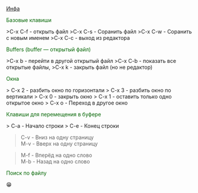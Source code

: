   

  [Инфа](https://github.com/emacs-tw/awesome-emacs#lisp-family)
  
<p style = color:#006400 > Базовые клавиши </p>   
>C-x C-f - открыть файл        
>C-x C-s - Соранить файл        
>C-x C-w - Соранить с новым именем         
>C-x C-c - выход из редактора        

<p style = color:006400> Buffers (buffer — открытый файл) </p>      
>C-x b - перейти в другой открытый файл        
>C-x C-b - показать все открытые файлы,       
>C-x k - закрыть файл (но не редактор)         

<p style = color:006400> Окна  </p>      
> C-x 2 - разбить окно по горизонтали       
> C-x 3 - разбить окно по вертикали      
> C-x 0 - закрыть окно       
> C-x 1 - оставить только одно открытое окно    
> C-x o - Переход в другое окно        

<p style = color:006400> Клавиши для перемещения в буфере </p>     
> C-a - Начало строки       
> C-e - Конец строки        

> C-v - Вниз на одну страницу       
> M-v - Вверх на одну страницу       
 
> M-f - Вперёд на одно слово       
> M-b - Назад на одно слово       


<p style = color:006400> Поиск по файлу  </p>    
&#128513;
